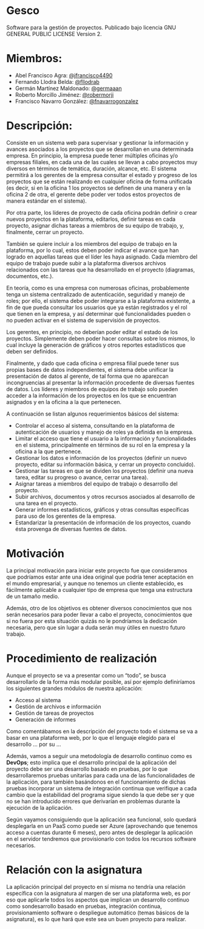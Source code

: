# Gesco

Software para la gestión de proyectos. Publicado bajo licencia GNU GENERAL PUBLIC LICENSE Version 2.

# Miembros:

- Abel Francisco Agra: [@jfrancisco4490](https://github.com/jfrancisco4490)
- Fernando Llodra Belda: [@fllodrab](https://github.com/fllodrab)
- Germán Martínez Maldonado: [@germaaan](https://github.com/germaaan)
- Roberto Morcillo Jiménez: [@robermorji](https://github.com/robermorji)
- Francisco Navarro González: [@fnavarrogonzalez](https://github.com/fnavarrogonzalez)

# Descripción:

Consiste en un sistema web para supervisar y gestionar la información y avances asociados a los proyectos que se desarrollan en una determinada empresa. En principio, la empresa puede tener múltiples oficinas y/o empresas filiales, en cada una de las cuales se llevan a cabo proyectos muy diversos en términos de temática, duración, alcance, etc. El sistema permitirá a los gerentes de la empresa consultar el estado y progreso de los proyectos que se están realizando en cualquier oficina de forma unificada (es decir, si en la oficina 1 los proyectos se definen de una manera y en la oficina 2 de otra, el gerente debe poder ver todos estos proyectos de manera estándar en el sistema).

Por otra parte, los líderes de proyecto de cada oficina podrán definir o crear nuevos proyectos en la plataforma, editarlos, definir tareas en cada proyecto, asignar dichas tareas a miembros de su equipo de trabajo, y, finalmente, cerrar un proyecto.

También se quiere incluir a los miembros del equipo de trabajo en la plataforma, por lo cual, estos deben poder indicar el avance que han logrado en aquellas tareas que el líder les haya asignado. Cada miembro del equipo de trabajo puede subir a la plataforma diversos archivos relacionados con las tareas que ha desarrollado en el proyecto (diagramas, documentos, etc.).

En teoría, como es una empresa con numerosas oficinas, probablemente tenga un sistema centralizado de autenticación, seguridad y manejo de roles; por ello, el sistema debe poder integrarse a la plataforma existente, a fin de que pueda consultar los usuarios que ya están registrados y el rol que tienen en la empresa, y así determinar qué funcionalidades pueden o no pueden activar en el sistema de supervisión de proyectos.

Los gerentes, en principio, no deberían poder editar el estado de los proyectos. Simplemente deben poder hacer consultas sobre los mismos, lo cual incluye la generación de gráficos y otros reportes estadísticos que deben ser definidos.

Finalmente, y dado que cada oficina o empresa filial puede tener sus propias bases de datos independientes, el sistema debe unificar la presentación de datos al gerente, de tal forma que no aparezcan incongruencias al presentar la información procedente de diversas fuentes de datos. Los líderes y miembros de equipos de trabajo solo pueden acceder a la información de los proyectos en los que se encuentran asignados y en la oficina a la que pertenecen.

A continuación se listan algunos requerimientos básicos del sistema:

- Controlar el acceso al sistema, consultando en la plataforma de autenticación de usuarios y manejo de roles ya definida en la empresa.
- Limitar el acceso que tiene el usuario a la información y funcionalidades en el sistema, principalmente en términos de su rol en la empresa y la oficina a la que pertenece.
- Gestionar los datos e información de los proyectos (definir un nuevo proyecto, editar su información básica, y cerrar un proyecto concluido).
- Gestionar las tareas en que se dividen los proyectos (definir una nueva tarea, editar su progreso o avance, cerrar una tarea).
- Asignar tareas a miembros del equipo de trabajo o desarrollo del proyecto.
- Subir archivos, documentos y otros recursos asociados al desarrollo de una tarea en el proyecto.
- Generar informes estadísticos, gráficos y otras consultas específicas para uso de los gerentes de la empresa.
- Estandarizar la presentación de información de los proyectos, cuando ésta provenga de diversas fuentes de datos.

# Motivación

La principal motivación para iniciar este proyecto fue que consideramos que podríamos estar ante una idea original que podría tener aceptación en el mundo empresarial, y aunque no tenemos un cliente establecido, es fácilmente aplicable a cualquier tipo de empresa que tenga una estructura de un tamaño medio.

Además, otro de los objetivos es obtener diversos conocimientos que nos serán necesarios para poder llevar a cabo el proyecto, conocimientos que si no fuera por esta situación quizás no le pondríamos la dedicación necesaria, pero que sin lugar a duda serán muy útiles en nuestro futuro trabajo.

# Procedimiento de realización

Aunque el proyecto se va a presentar como un “todo”, se busca desarrollarlo de la forma más modular posible, así por ejemplo definiríamos los siguientes grandes módulos de nuestra aplicación:

- Acceso al sistema
- Gestión de archivos e información
- Gestión de tareas de proyectos
- Generación de informes

Como comentábamos en la descripción del proyecto todo el sistema se va a basar en una plataforma web, por lo que el lenguaje elegido para el desarrollo … por su …

Además, vamos a seguir una metodología de desarrollo continuo como es **DevOps**; esto implica que el desarrollo principal de la aplicación del proyecto debe ser una desarrollo basado en pruebas, por lo que desarrollaremos pruebas unitarias para cada una de las funcionalidades de la aplicación, para también basándonos en el funcionamiento de dichas pruebas incorporar un sistema de integración continua que verifique a cada cambio que la estabilidad del programa sigue siendo la que debe ser y que no se han introducido errores que derivarían en problemas durante la ejecución de la aplicación.

Según vayamos consiguiendo que la aplicación sea funcional, solo quedará desplegarla en un PaaS como puede ser Azure (aprovechando que tenemos acceso a cuentas durante 6 meses), pero antes de desplegar la aplicación en el servidor tendremos que provisionarlo con todos los recursos software necesarios.

# Relación con la asignatura

La aplicación principal del proyecto en sí misma no tendría una relación específica con la asignatura al margen de ser una plataforma web, es por eso que aplicarle todos los aspectos que implican un desarrollo continuo como sondesarrollo basado en pruebas, integración continua, provisionamiento software o despliegue automático (temas básicos de la asignatura), es lo que hará que este sea un buen proyecto para realizar.

